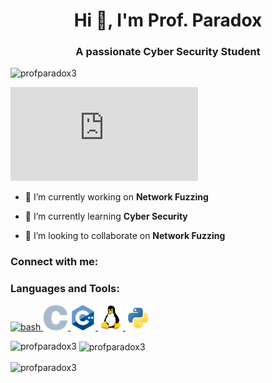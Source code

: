 <h1 align="center">Hi 👋, I'm Prof. Paradox</h1>
<h3 align="center">A passionate Cyber Security Student</h3>

<p align="left"> <img src="https://komarev.com/ghpvc/?username=profparadox3&label=Profile%20views&color=0e75b6&style=flat" alt="profparadox3" /> </p>

<iframe src="https://tryhackme.com/api/v2/badges/public-profile?userPublicId=3135958" style='border:none;'></iframe>

- 🔭 I’m currently working on **Network Fuzzing**

- 🌱 I’m currently learning **Cyber Security**

- 👯 I’m looking to collaborate on **Network Fuzzing**


<h3 align="left">Connect with me:</h3>
<p align="left">
</p>

<h3 align="left">Languages and Tools:</h3>
<p align="left"> <a href="https://www.gnu.org/software/bash/" target="_blank" rel="noreferrer"> <img src="https://www.vectorlogo.zone/logos/gnu_bash/gnu_bash-icon.svg" alt="bash" width="40" height="40"/> </a> <a href="https://www.cprogramming.com/" target="_blank" rel="noreferrer"> <img src="https://raw.githubusercontent.com/devicons/devicon/master/icons/c/c-original.svg" alt="c" width="40" height="40"/> </a> <a href="https://www.w3schools.com/cpp/" target="_blank" rel="noreferrer"> <img src="https://raw.githubusercontent.com/devicons/devicon/master/icons/cplusplus/cplusplus-original.svg" alt="cplusplus" width="40" height="40"/> </a> <a href="https://www.linux.org/" target="_blank" rel="noreferrer"> <img src="https://raw.githubusercontent.com/devicons/devicon/master/icons/linux/linux-original.svg" alt="linux" width="40" height="40"/> </a> <a href="https://www.python.org" target="_blank" rel="noreferrer"> <img src="https://raw.githubusercontent.com/devicons/devicon/master/icons/python/python-original.svg" alt="python" width="40" height="40"/> </a> </p>

<p><img align="left" src="https://github-readme-stats.vercel.app/api/top-langs?username=profparadox3&show_icons=true&locale=en&layout=compact" alt="profparadox3" /></p>

<p>&nbsp;<img align="center" src="https://github-readme-stats.vercel.app/api?username=profparadox3&show_icons=true&locale=en" alt="profparadox3" /></p>

<p><img align="center" src="https://github-readme-streak-stats.herokuapp.com/?user=profparadox3&" alt="profparadox3" /></p>

